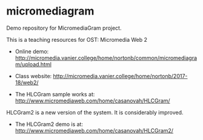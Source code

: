 # micromediagram

Demo repository for MicromediaGram project.

This is a teaching resources for OST: Micromedia Web 2

* Online demo: http://micromedia.vanier.college/home/nortonb/common/micromediagram/upload.html
* Class website: http://micromedia.vanier.college/home/nortonb/2017-18/web2/

* The HLCGram sample works at: http://www.micromediaweb.com/home/casanovah/HLCGram/

HLCGram2 is a new version of the system. It is considerably improved.
* The HLCGram2 demo is at: http://www.micromediaweb.com/home/casanovah/HLCGram2/
